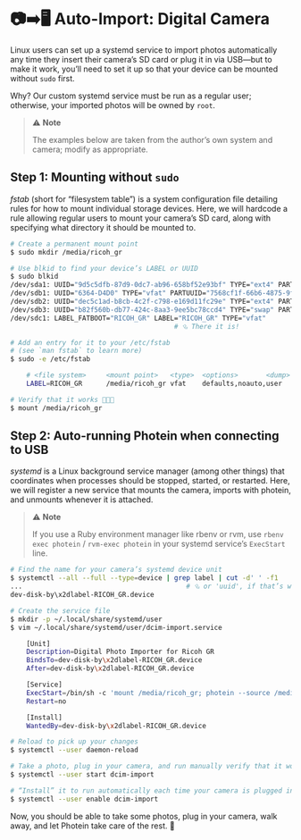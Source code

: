 📷➡️🖥️ Auto-Import: Digital Camera
================================

Linux users can set up a systemd service to import photos automatically
any time they insert their camera’s SD card or plug it in via USB—but
to make it work, you’ll need to set it up so that
your device can be mounted without `sudo` first.

Why? Our custom systemd service must be run as a regular user;
otherwise, your imported photos will be owned by `root`.

> ⚠️ **Note**
>
> The examples below are taken from the author’s own system and camera;
> modify as appropriate.

Step 1: Mounting without `sudo`
-------------------------------

_fstab_ (short for “filesystem table”) is a system configuration file
detailing rules for how to mount individual storage devices.
Here, we will hardcode a rule
allowing regular users to mount your camera’s SD card,
along with specifying what directory it should be mounted to.

```sh
# Create a permanent mount point
$ sudo mkdir /media/ricoh_gr

# Use blkid to find your device’s LABEL or UUID
$ sudo blkid
/dev/sda1: UUID="9d5c5dfb-87d9-0dc7-ab96-658bf52e93bf" TYPE="ext4" PARTUUID="7bcbc41d-cfff-874c-a825-e9041357d15e"
/dev/sdb1: UUID="6364-D4D0" TYPE="vfat" PARTUUID="7568cf1f-66b6-4875-9f0e-31be907c3bda"
/dev/sdb2: UUID="dec5c1ad-b8cb-4c2f-c798-e169d11fc29e" TYPE="ext4" PARTUUID="e3f86e17-96a7-4eec-ba49-83a7a0cd1a2e"
/dev/sdb3: UUID="b82f560b-db77-424c-8aa3-9ee5bc78ccd4" TYPE="swap" PARTUUID="8d4cf864-4350-4b26-8af6-70786ae3e729"
/dev/sdc1: LABEL_FATBOOT="RICOH_GR" LABEL="RICOH_GR" TYPE="vfat"
                                         # ⮴ There it is!

# Add an entry for it to your /etc/fstab
# (see `man fstab` to learn more)
$ sudo -e /etc/fstab

    # <file system>		<mount point>	<type>	<options>		<dump>	<pass>
    LABEL=RICOH_GR		/media/ricoh_gr	vfat	defaults,noauto,user	0	2

# Verify that it works 🎉🎉🎉
$ mount /media/ricoh_gr
```

Step 2: Auto-running Photein when connecting to USB
---------------------------------------------------

_systemd_ is a Linux background service manager (among other things)
that coordinates when processes should be stopped, started, or restarted.
Here, we will register a new service
that mounts the camera, imports with photein, and unmounts
whenever it is attached.

> ⚠️ **Note**
>
> If you use a Ruby environment manager like rbenv or rvm,
> use `rbenv exec photein` / `rvm-exec photein`
> in your systemd service’s `ExecStart` line.

```sh
# Find the name for your camera’s systemd device unit
$ systemctl --all --full --type=device | grep label | cut -d' ' -f1
...                                         # ⮴ or 'uuid', if that’s what you’re using
dev-disk-by\x2dlabel-RICOH_GR.device

# Create the service file
$ mkdir -p ~/.local/share/systemd/user
$ vim ~/.local/share/systemd/user/dcim-import.service

    [Unit]
    Description=Digital Photo Importer for Ricoh GR
    BindsTo=dev-disk-by\x2dlabel-RICOH_GR.device
    After=dev-disk-by\x2dlabel-RICOH_GR.device

    [Service]
    ExecStart=/bin/sh -c 'mount /media/ricoh_gr; photein --source /media/ricoh_gr/DCIM --recursive --dest /home/rlue/Pictures; umount /media/ricoh_gr'
    Restart=no

    [Install]
    WantedBy=dev-disk-by\x2dlabel-RICOH_GR.device

# Reload to pick up your changes
$ systemctl --user daemon-reload

# Take a photo, plug in your camera, and run manually verify that it works
$ systemctl --user start dcim-import

# “Install” it to run automatically each time your camera is plugged in 🎉🎉🎉
$ systemctl --user enable dcim-import
```

Now, you should be able to
take some photos, plug in your camera, walk away,
and let Photein take care of the rest. 🥂
